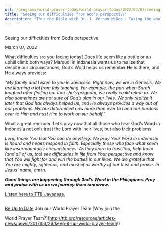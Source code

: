 ```yaml
---
url: /programs/world-prayer-today/world-prayer-today/2022/03/07/seeing-our-difficulties-from-god-s-perspective
title: "Seeing our difficulties from God’s perspective"
description: "Thru the Bible with Dr. J. Vernon McGee - Taking the whole Word to the whole world"
---
```







## 
 Seeing our difficulties from God’s perspective


March 07, 2022




What difficulties are you facing today? Does life seem like a battle or an uphill climb both ways? Marsudi in Indonesia wants us to realize that despite our circumstances, God’s Word helps us remember He is there, and He always provides:

*“My family and I listen to you in Javanese. Right now, we are in Genesis. We are learning a lot from this teaching. For example, the part when Sarah laughed after finding out that she’s pregnant, we really could relate to. We also sometimes are not sure of God’s plan in our lives. We only realize it later that God has always helped us, and He always provides a way out of our problems. We are determined now more than ever to hand our burdens over to Him and trust Him to work on our behalf.”*

What a great reminder. Let’s pray now that all those who hear God’s Word in Indonesia not only trust the Lord with their lives, but also their problems. 

*Lord, thank You that You can do anything. We pray Your Word in Indonesia is heard and hearts respond in faith. Especially those who face what seem like insurmountable circumstances. As they learn to trust You, help them (and all of us, too) see difficulties in life from Your perspective and know that You will fight for and win the battles in our lives. We are grateful that You are mighty, righteous, and most of all worthy of our trust and praise. In Jesus’ name, amen.* 

***Good things are happening through God’s Word in the Philippines. Pray and praise with us as we journey there tomorrow.***

[Listen here to TTB-Javanese.](https://ttb.twr.org/home/day,0433/language,JAV)







## 




[Be Up to Date](http://feeds.feedburner.com/WorldPrayerToday "World Prayer Today RSS Feed")
Join our World Prayer Team
[Why join the  

World Prayer Team?](http://ttb.org/resources/articles-news/news/2017/03/26/keep-it-up-world-prayer-team!)




